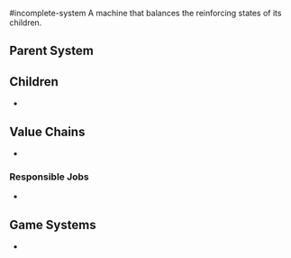 #incomplete-system
A machine that balances the reinforcing states of its children. 
## Parent System

## Children
- 
## Value Chains
- 
### Responsible Jobs
-
## Game Systems
- 